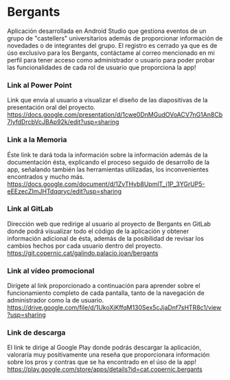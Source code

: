 # Bergants
Aplicación desarrollada en Android Studio que gestiona eventos de un grupo de "castellers" universitarios además de proporcionar información de novedades o de integrantes del grupo. El registro es cerrado ya que es de úso exclusivo para los Bergants, contáctame al correo mencionado en mi perfil para tener acceso como administrador o usuario para poder probar las funcionalidades de cada rol de usuario que proporciona la app!

### Link al Power Point
Link que envía al usuario a visualizar el diseño de las diapositivas de la presentación oral del proyecto.
</br>
https://docs.google.com/presentation/d/1cwe0DnMGudOVoACV7nG1An8Cb7lyfdDrcbVcJBAp92k/edit?usp=sharing

### Link a la Memoria
Éste link te dará toda la información sobre la información además de la documentación ésta, explicando el proceso seguido de desarrollo de la app, señalando también las herramientas utilizadas, los inconvenientes encontrados y mucho más.
</br>
https://docs.google.com/document/d/1ZvTHvb8UpmlT_j1P_3YGrUP5-eEEzecZImJHTdqqryc/edit?usp=sharing

### Link al GitLab
Dirección web que redirige al usuario al proyecto de Bergants en GitLab donde podrá visualizar todo el código de la aplicación y obtener información adicional de ésta, además de la posibilidad de revisar los cambios hechos por cada usuario dentro del proyecto.
</br>
https://git.copernic.cat/galindo.palacio.joan/bergants

### Link al vídeo promocional
Dirígete al link proporcionado a continuación para aprender sobre el funcionamiento completo de cada pantalla, tanto de la navegación de administrador como la de usuario.
</br>
https://drive.google.com/file/d/1UkoXiKffqM130Sex5cJjaDnf7sHTR8c1/view?usp=sharing

### Link de descarga
El link te dirige al Google Play donde podrás descargar la aplicación, valoraría muy positivamente una reseña que proporcionara información sobre los pros y contras que se ha encontrado en el úso de la app!
</br>
https://play.google.com/store/apps/details?id=cat.copernic.bergants
